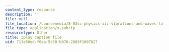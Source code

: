 ```yaml
---
content_type: resource
description: ''
file: null
file_location: /coursemedia/8-03sc-physics-iii-vibrations-and-waves-fall-2016/713a50edf0ea5c58b0702883f1807827_Dlhma3z57SA.vtt
file_type: application/x-subrip
resourcetype: Other
title: 3play caption file
uid: 713a50ed-f0ea-5c58-b070-2883f1807827
---
```


